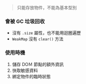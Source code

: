 > 只能存放物件，不能為基本型別

### 會被 GC 垃圾回收

- 沒有  `.size` 屬性，也不能用迴圈遍歷
- `WeakMap` 沒有 `clear()` 方法

### 使用時機

1. 儲存 DOＭ 節點的額外資訊
2. 快取敏感資料
3. 綁定物件的臨時狀態

